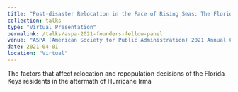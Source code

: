 ```yaml
---
title: "Post-disaster Relocation in the Face of Rising Seas: The Florida Keys after Hurricane Irma"
collection: talks
type: "Virtual Presentation"
permalink: /talks/aspa-2021-founders-fellow-panel
venue: "ASPA (American Society for Public Administration) 2021 Annual Conference Founders’ Fellow Panel"
date: 2021-04-01
location: "Virtual"
---
```


The factors that affect relocation and repopulation decisions of the Florida Keys residents in the aftermath of Hurricane Irma
